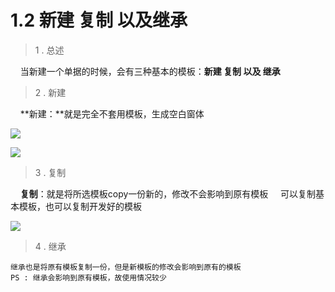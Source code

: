 # 1.2 新建 复制 以及继承

> 1 .  总述

&nbsp;&nbsp;&nbsp;&nbsp;当新建一个单据的时候，会有三种基本的模板：**新建 复制 以及 继承**
    
> 2 . 新建

&nbsp;&nbsp;&nbsp;&nbsp;**新建：**就是完全不套用模板，生成空白窗体
    

![](http://pc1pao5ui.bkt.clouddn.com/20180718065843.jpg)
    
![](http://pc1pao5ui.bkt.clouddn.com/20180718065459.jpg)

> 3 . 复制

&nbsp;&nbsp;&nbsp;&nbsp;**复制**：就是将所选模板copy一份新的，修改不会影响到原有模板
&nbsp;&nbsp;&nbsp;&nbsp;可以复制基本模板，也可以复制开发好的模板

![](http://pc1pao5ui.bkt.clouddn.com/20180718070035.jpg)
    
> 4 . 继承

    继承也是将原有模板复制一份，但是新模板的修改会影响到原有的模板
    PS : 继承会影响到原有模板，故使用情况较少
